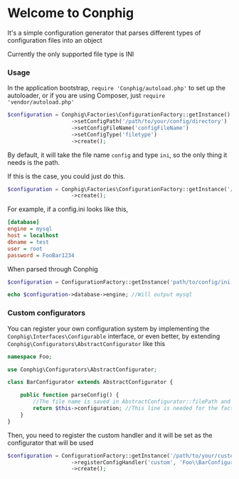 # Welcome to Conphig

It's a simple configuration generator that parses different types of configuration files into an object

Currently the only supported file type is INI

### Usage

In the application bootstrap, `require 'Conphig/autoload.php'` to set up the autoloader, or if you are using Composer, just 
`require 'vendor/autoload.php'`

```php
$configuration = Conphig\Factories\ConfigurationFactory::getInstance()
					->setConfigPath('/path/to/your/config/directory')
					->setConfigFileName('configFileName')
					->setConfigType('filetype')
					->create();
```

By default, it will take the file name `config` and type `ini`, so the only thing it needs is the path.

If this is the case, you could just do this.

```php
$configuration = Conphig\Factories\ConfigurationFactory::getInstance('/path/to/config/directory')
					->create();
```

For example, if a config.ini looks like this,

```ini
[database]
engine = mysql
host = localhost
dbname = test
user = root
password = FooBar1234
```

When parsed through Conphig

```php
$configuration = ConfigurationFactory::getInstance('path/to/config/ini')->create();

echo $configuration->database->engine; //Will output mysql
```

### Custom configurators

You can register your own configuration system by implementing the `Conphig\Interfaces\Configurable` interface,
or even better, by extending `Conphig\Configurators\AbstractConfigurator` like this

```php
namespace Foo;

use Conphig\Configurators\AbstractConfigurator;

class BarConfigurator extends AbstractConfigurator {

	public function parseConfig() {
		//The file name is saved in AbstractConfigurator::filePath and can be used here to write your own logic to parse the file.
		return $this->configuration; //This line is needed for the factory to return the configuration object
	}
}
```

Then, you need to register the custom handler and it will be set as the configurator that will be used

```php
$configuration = ConfigurationFactory::getInstance('/path/to/your/custom/config/file/')
					->registerConfigHandler('custom', 'Foo\\BarConfigurator')
					->create();
```